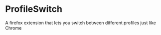 # ProfileSwitch
A firefox extension that lets you switch between different profiles just like Chrome
